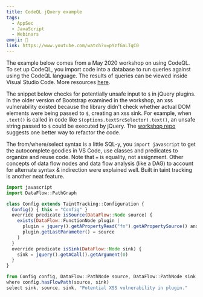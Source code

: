 ```yaml
---
title: CodeQL jQuery example
tags:
  - AppSec
  - JavaScript
  - Webinars
emoji: 🐞
link: https://www.youtube.com/watch?v=pYzfGaLTqC0
---
```


The example below comes from a May 2020 workshop on using CodeQL. To set up CodeQL, you import code into a database to run queries against using the CodeQL language. The results of queries can be viewed inside Visual Studio Code. More resources [here](https://github.com/githubsatelliteworkshops/codeql/blob/master/javascript.md).

The snippet below checks for potentially unsafe input to `$` in jQuery plugins. In the older version of Bootstrap examined in the workshop, an xss vulnerability existed because the library didn't check whether actual DOM elements were being passed to `$`, creating an xss sink. For example, when `.text()` is called in code like `$(options.textSrcSelector).text()`, an unsafe string passed to `$` could be executed by jQuery. The [workshop repo](https://github.com/githubsatelliteworkshops/codeql/blob/master/javascript.md) suggests one better way to refactor the code.

The from/where/select syntax is a little SQL-y, you `import javascript` to get the autocomplete goodies in VS Code, use classes and predicates to organize and reuse code. Note that `=` is equality, not assignment. Other concepts of data flow nodes and data flow analysis (like a DAG) to account for alternate syntax & indirection were explained well. Built in taint tracking is another neat feature.

```js
import javascript
import DataFlow::PathGraph

class Config extends TaintTracking::Configuration {
  Config() { this = "Config" }
  override predicate isSource(DataFlow::Node source) {
    exists(DataFlow::FunctionNode plugin |
      plugin = jquery().getAPropertyRead("fn").getAPropertySource() and
      plugin.getLastParameter() = source
    )
  }
  override predicate isSink(DataFlow::Node sink) {
    sink = jquery().getACall().getArgument(0)
  }
}

from Config config, DataFlow::PathNode source, DataFlow::PathNode sink
where config.hasFlowPath(source, sink)
select sink, source, sink, "Potential XSS vulnerability in plugin."
```
